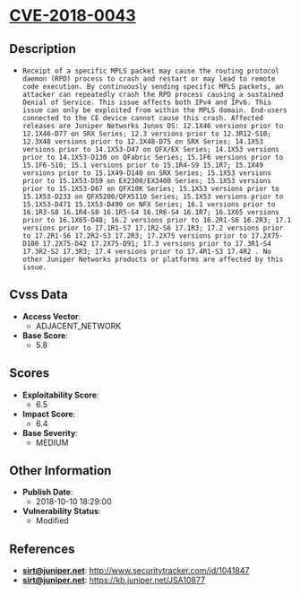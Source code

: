 
# [CVE-2018-0043](https://cve.mitre.org/cgi-bin/cvename.cgi?name=CVE-2018-0043)

## Description

- `Receipt of a specific MPLS packet may cause the routing protocol daemon (RPD) process to crash and restart or may lead to remote code execution. By continuously sending specific MPLS packets, an attacker can repeatedly crash the RPD process causing a sustained Denial of Service. This issue affects both IPv4 and IPv6. This issue can only be exploited from within the MPLS domain. End-users connected to the CE device cannot cause this crash. Affected releases are Juniper Networks Junos OS: 12.1X46 versions prior to 12.1X46-D77 on SRX Series; 12.3 versions prior to 12.3R12-S10; 12.3X48 versions prior to 12.3X48-D75 on SRX Series; 14.1X53 versions prior to 14.1X53-D47 on QFX/EX Series; 14.1X53 versions prior to 14.1X53-D130 on QFabric Series; 15.1F6 versions prior to 15.1F6-S10; 15.1 versions prior to 15.1R4-S9 15.1R7; 15.1X49 versions prior to 15.1X49-D140 on SRX Series; 15.1X53 versions prior to 15.1X53-D59 on EX2300/EX3400 Series; 15.1X53 versions prior to 15.1X53-D67 on QFX10K Series; 15.1X53 versions prior to 15.1X53-D233 on QFX5200/QFX5110 Series; 15.1X53 versions prior to 15.1X53-D471 15.1X53-D490 on NFX Series; 16.1 versions prior to 16.1R3-S8 16.1R4-S8 16.1R5-S4 16.1R6-S4 16.1R7; 16.1X65 versions prior to 16.1X65-D48; 16.2 versions prior to 16.2R1-S6 16.2R3; 17.1 versions prior to 17.1R1-S7 17.1R2-S6 17.1R3; 17.2 versions prior to 17.2R1-S6 17.2R2-S3 17.2R3; 17.2X75 versions prior to 17.2X75-D100 17.2X75-D42 17.2X75-D91; 17.3 versions prior to 17.3R1-S4 17.3R2-S2 17.3R3; 17.4 versions prior to 17.4R1-S3 17.4R2 . No other Juniper Networks products or platforms are affected by this issue.`

## Cvss Data

- **Access Vector**:
  - ADJACENT_NETWORK
- **Base Score**:
  - 5.8

## Scores

- **Exploitability Score**:
  - 6.5
- **Impact Score**:
  - 6.4
- **Base Severity**:
  - MEDIUM

## Other Information

- **Publish Date**:
  - 2018-10-10 18:29:00
- **Vulnerability Status**:
  - Modified

## References

- **sirt@juniper.net**: http://www.securitytracker.com/id/1041847
- **sirt@juniper.net**: https://kb.juniper.net/JSA10877
